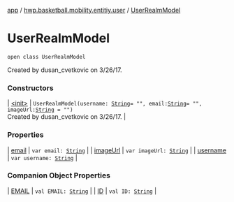 [app](../../index.md) / [hwp.basketball.mobility.entitiy.user](../index.md) / [UserRealmModel](.)

# UserRealmModel

`open class UserRealmModel`

Created by dusan_cvetkovic on 3/26/17.

### Constructors

| [&lt;init&gt;](-init-.md) | `UserRealmModel(username: `[`String`](https://kotlinlang.org/api/latest/jvm/stdlib/kotlin/-string/index.html)` = "", email: `[`String`](https://kotlinlang.org/api/latest/jvm/stdlib/kotlin/-string/index.html)` = "", imageUrl: `[`String`](https://kotlinlang.org/api/latest/jvm/stdlib/kotlin/-string/index.html)` = "")`<br>Created by dusan_cvetkovic on 3/26/17. |

### Properties

| [email](email.md) | `var email: `[`String`](https://kotlinlang.org/api/latest/jvm/stdlib/kotlin/-string/index.html) |
| [imageUrl](image-url.md) | `var imageUrl: `[`String`](https://kotlinlang.org/api/latest/jvm/stdlib/kotlin/-string/index.html) |
| [username](username.md) | `var username: `[`String`](https://kotlinlang.org/api/latest/jvm/stdlib/kotlin/-string/index.html) |

### Companion Object Properties

| [EMAIL](-e-m-a-i-l.md) | `val EMAIL: `[`String`](https://kotlinlang.org/api/latest/jvm/stdlib/kotlin/-string/index.html) |
| [ID](-i-d.md) | `val ID: `[`String`](https://kotlinlang.org/api/latest/jvm/stdlib/kotlin/-string/index.html) |

